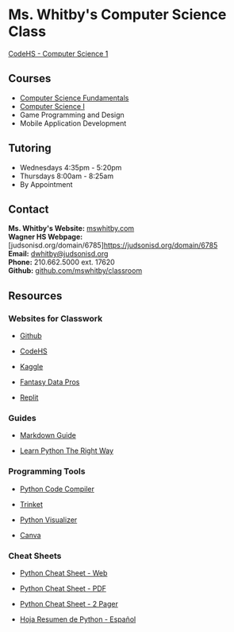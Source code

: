 # Ms. Whitby's Computer Science Class

[CodeHS - Computer Science 1](https://codehs.com/go/AECFF)

## Courses
- [Computer Science Fundamentals](https://github.com/mswhitby/classroom/blob/main/_docs/courses/csf.md)
- [Computer Science I](https://github.com/mswhitby/classroom/blob/main/_docs/courses/cs1.md)
- Game Programming and Design
- Mobile Application Development

## Tutoring
- Wednesdays 4:35pm - 5:20pm
- Thursdays 8:00am - 8:25am
- By Appointment

## Contact
**Ms. Whitby's Website:** [mswhitby.com](https://mswhitby.com)<br>
**Wagner HS Webpage:** [judsonisd.org/domain/6785]<https://judsonisd.org/domain/6785><br>
**Email:** <dwhitby@judsonisd.org><br>
**Phone:** 210.662.5000 ext. 17620<br>
**Github:** [github.com/mswhitby/classroom](https://github.com/mswhitby/classroom)<br>

## Resources

### Websites for Classwork

- [Github](https://github.com)

- [CodeHS](https://codehs.com)

- [Kaggle](https://www.kaggle.com/)

- [Fantasy Data Pros](https://www.fantasydatapros.com/)

- [Replit](https://replit.com/team/whs-tbirds)

### Guides

- [Markdown Guide](https://www.markdownguide.org/)

- [Learn Python The Right Way](https://learnpythontherightway.com/#read)

### Programming Tools

- [Python Code Compiler](https://www.onlinegdb.com/)

- [Trinket](https://trinket.io/library/trinkets/create?lang=python3)

- [Python Visualizer](https://pythontutor.com/visualize.html#mode=edit)

- [Canva](https://www.canva.com/brand/join?token=iPrenhf0dFJZAWE5VFeLBg&brandingVariant=edu&referrer=team-invite)

### Cheat Sheets

- [Python Cheat Sheet - Web](https://www.pythoncheatsheet.org/)

- [Python Cheat Sheet - PDF](https://websitesetup.org/wp-content/uploads/2021/04/Python-cheat-sheet-April-2021.pdf)

- [Python Cheat Sheet - 2 Pager](https://perso.limsi.fr/pointal/_media/python:cours:mementopython3-english.pdf)

- [Hoja Resumen de Python - Español](https://perso.limsi.fr/pointal/_media/python:cours:mementopython3-espanol.pdf)
